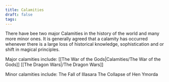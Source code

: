 ```yaml
---
title: Calamities
draft: false
tags:
---
```

 
There have bee two major Calamities in the history of the world and many more minor ones. It is generally agreed that a calamity has occurred whenever there is a large loss of historical knowledge, sophistication and or shift in magical principles. 

Major calamities include: 
	[[The War of the Gods|Calamities/The War of the Gods]]
	[[The Dragon Wars|/The Dragon Wars]]

Minor calamities include: 
	The Fall of Illasara
	The Collapse of Hen Ymorda
